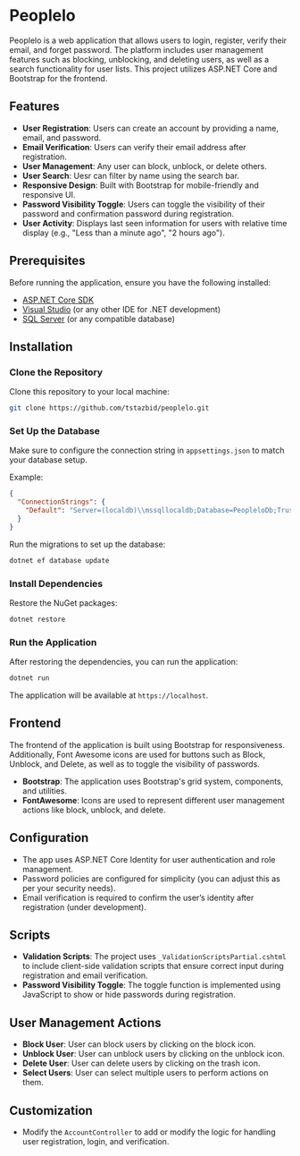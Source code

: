 # Peoplelo

Peoplelo is a web application that allows users to login, register, verify their email, and forget password. The platform includes user management features such as blocking, unblocking, and deleting users, as well as a search functionality for user lists. This project utilizes ASP.NET Core and Bootstrap for the frontend.

## Features

- **User Registration**: Users can create an account by providing a name, email, and password.
- **Email Verification**: Users can verify their email address after registration.
- **User Management**: Any user can block, unblock, or delete others.
- **User Search**: Uesr can filter by name using the search bar.
- **Responsive Design**: Built with Bootstrap for mobile-friendly and responsive UI.
- **Password Visibility Toggle**: Users can toggle the visibility of their password and confirmation password during registration.
- **User Activity**: Displays last seen information for users with relative time display (e.g., "Less than a minute ago", "2 hours ago").

## Prerequisites

Before running the application, ensure you have the following installed:

- [ASP.NET Core SDK](https://dotnet.microsoft.com/download)
- [Visual Studio](https://visualstudio.microsoft.com/) (or any other IDE for .NET development)
- [SQL Server](https://www.microsoft.com/en-us/sql-server/sql-server-downloads) (or any compatible database)

## Installation

### Clone the Repository

Clone this repository to your local machine:

```bash
git clone https://github.com/tstazbid/peoplelo.git
```

### Set Up the Database

Make sure to configure the connection string in `appsettings.json` to match your database setup.

Example:

```json
{
  "ConnectionStrings": {
    "Default": "Server=(localdb)\\mssqllocaldb;Database=PeopleloDb;Trusted_Connection=True;MultipleActiveResultSets=true"
  }
}
```

Run the migrations to set up the database:

```bash
dotnet ef database update
```

### Install Dependencies

Restore the NuGet packages:

```bash
dotnet restore
```

### Run the Application

After restoring the dependencies, you can run the application:

```bash
dotnet run
```

The application will be available at `https://localhost`.

## Frontend

The frontend of the application is built using Bootstrap for responsiveness. Additionally, Font Awesome icons are used for buttons such as Block, Unblock, and Delete, as well as to toggle the visibility of passwords.

- **Bootstrap**: The application uses Bootstrap's grid system, components, and utilities.
- **FontAwesome**: Icons are used to represent different user management actions like block, unblock, and delete.

## Configuration

- The app uses ASP.NET Core Identity for user authentication and role management.
- Password policies are configured for simplicity (you can adjust this as per your security needs).
- Email verification is required to confirm the user’s identity after registration (under development).

## Scripts

- **Validation Scripts**: The project uses `_ValidationScriptsPartial.cshtml` to include client-side validation scripts that ensure correct input during registration and email verification.
- **Password Visibility Toggle**: The toggle function is implemented using JavaScript to show or hide passwords during registration.

## User Management Actions

- **Block User**: User can block users by clicking on the block icon.
- **Unblock User**: User can unblock users by clicking on the unblock icon.
- **Delete User**: User can delete users by clicking on the trash icon.
- **Select Users**: User can select multiple users to perform actions on them.

## Customization

- Modify the `AccountController` to add or modify the logic for handling user registration, login, and verification.